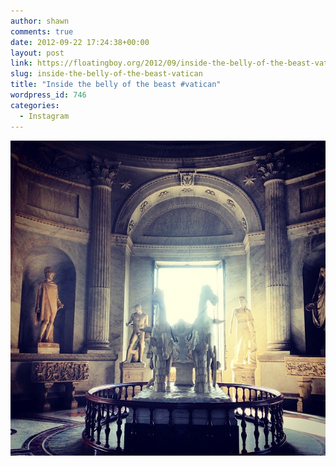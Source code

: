 ```yaml
---
author: shawn
comments: true
date: 2012-09-22 17:24:38+00:00
layout: post
link: https://floatingboy.org/2012/09/inside-the-belly-of-the-beast-vatican/
slug: inside-the-belly-of-the-beast-vatican
title: "Inside the belly of the beast #vatican"
wordpress_id: 746
categories:
  - Instagram
---
```


![Inside the belly of the beast #vatican](/assets/media/2012/09/3782829804c011e2b2fe123138150f0c_7.jpg)
